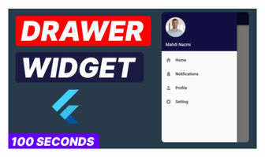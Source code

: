 ![App Screenshot](https://github.com/mahdinazmi/Flutter-Navigation-Drawer-Sidebar-Menu/blob/main/thumbnail.jpg)
